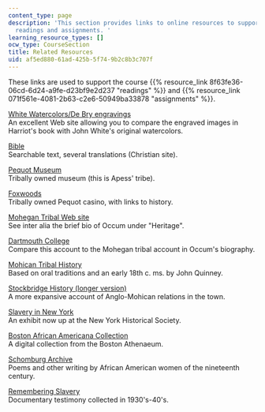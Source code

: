 ```yaml
---
content_type: page
description: 'This section provides links to online resources to support the course
  readings and assignments. '
learning_resource_types: []
ocw_type: CourseSection
title: Related Resources
uid: af5ed880-61ad-425b-5f74-9b2c8b3c707f
---
```


These links are used to support the course {{% resource_link 8f63fe36-06cd-6d24-a9fe-d23bf9e2d237 "readings" %}} and {{% resource_link 071f561e-4081-2b63-c2e6-50949ba33878 "assignments" %}}.

[White Watercolors/De Bry engravings](http://www.virtualjamestown.org/images/white_debry_html/introduction.html)  
An excellent Web site allowing you to compare the engraved images in Harriot's book with John White's original watercolors.

[Bible](http://www.biblegateway.com/)  
Searchable text, several translations (Christian site).

[Pequot Museum](http://www.pequotmuseum.org/)  
Tribally owned museum (this is Apess' tribe).

[Foxwoods](http://www.foxwoods.com/)  
Tribally owned Pequot casino, with links to history.

[Mohegan Tribal Web site](http://www.mohegan.nsn.us/)  
See inter alia the brief bio of Occum under "Heritage".

[Dartmouth College](http://www.dartmouth.edu/home/about/history.html)  
Compare this account to the Mohegan tribal account in Occum's biography.

[Mohican Tribal History](https://www.mohican.com/our-history/)  
Based on oral traditions and an early 18th c. ms. by John Quinney.

[Stockbridge History (longer version)](https://www.mohican.com/origin-early-history/)  
A more expansive account of Anglo-Mohican relations in the town.

[Slavery in New York](http://www.slaveryinnewyork.org/)  
An exhibit now up at the New York Historical Society.

[Boston African Americana Collection](http://www.bostonathenaeum.org/)  
A digital collection from the Boston Athenaeum.

[Schomburg Archive](https://archive-it.org/home/schomburgcenter?show=Sites)  
Poems and other writing by African American women of the nineteenth century.

[Remembering Slavery](http://www.uncg.edu/~jpbrewer/remember/)  
Documentary testimony collected in 1930's-40's.